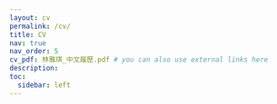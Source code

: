 ```yaml
---
layout: cv
permalink: /cv/
title: CV
nav: true
nav_order: 5
cv_pdf: 林雅琪_中文履歷.pdf # you can also use external links here
description: 
toc:
  sidebar: left
---
```

